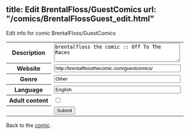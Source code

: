 title: Edit BrentalFloss/GuestComics
url: "/comics/BrentalFlossGuest_edit.html"
---
Edit info for comic BrentalFloss/GuestComics

<form name="comic" action="http://gaepostmail.appspot.com/comic/" method="post">
<table class="comicinfo">
<tr>
<th>Description</th><td><textarea name="description" cols="40" rows="3">brentalfloss the comic :: Off To The Races</textarea></td>
</tr>
<tr>
<th>Website</th><td><input type="text" name="url" value="http://brentalflossthecomic.com/guestcomics/" size="40"/></td>
</tr>
<tr>
<th>Genre</th><td><input type="text" name="genre" value="Other" size="40"/></td>
</tr>
<tr>
<th>Language</th><td><input type="text" name="language" value="English" size="40"/></td>
</tr>
<tr>
<th>Adult content</th><td><input type="checkbox" name="adult" value="adult" /></td>
</tr>
<tr>
<th></th><td>
<input type="hidden" name="comic" value="BrentalFlossGuest" />
<input type="submit" name="submit" value="Submit" />
</td>
</tr>
</table>
</form>

Back to the [comic](BrentalFlossGuest.html).

